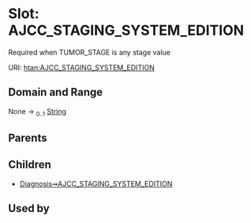 
# Slot: AJCC_STAGING_SYSTEM_EDITION

Required when TUMOR_STAGE is any stage value

URI: [htan:AJCC_STAGING_SYSTEM_EDITION](https://w3id.org/htan/AJCC_STAGING_SYSTEM_EDITION)


## Domain and Range

None &#8594;  <sub>0..1</sub> [String](types/String.md)

## Parents


## Children

 *  [Diagnosis➞AJCC_STAGING_SYSTEM_EDITION](Diagnosis_AJCC_STAGING_SYSTEM_EDITION.md)

## Used by

